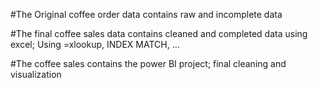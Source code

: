 #The Original coffee order data contains raw and incomplete data

#The final coffee sales data contains cleaned and completed data using excel; Using =xlookup, INDEX MATCH, ...

#The coffee sales contains the power BI project; final cleaning and visualization
